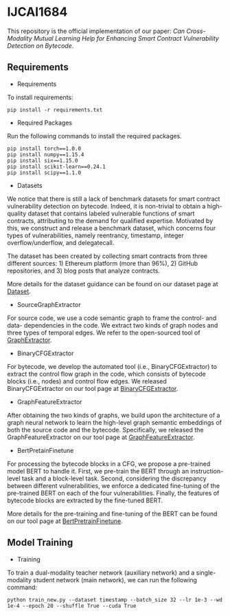 # IJCAI1684

This repository is the official implementation of our paper: *Can Cross-Modality Mutual Learning Help for Enhancing Smart Contract Vulnerability Detection on Bytecode*. 


## Requirements

- Requirements

To install requirements:

```setup
pip install -r requirements.txt
```

- Required Packages

Run the following commands to install the required packages.
```shell
pip install torch==1.0.0
pip install numpy==1.15.4
pip install six==1.15.0
pip install scikit-learn==0.24.1
pip install scipy==1.1.0
```


- Datasets

We notice that there is still a lack of benchmark datasets for smart contract vulnerability detection on bytecode. Indeed, it is non-trivial to obtain a high-quality dataset that contains labeled vulnerable functions of smart contracts, attributing to the demand for qualified expertise. Motivated by this, we construct and release a benchmark dataset, which concerns four types of vulnerabilities, namely reentrancy, timestamp, integer overflow/underflow, and delegatecall.

The dataset has been created by collecting smart contracts from three different sources: 1) Ethereum platform (more than 96%), 2) GitHub repositories, and 3) blog posts that analyze contracts.

More details for the dataset guidance can be found on our dataset page at [Dataset](https://github.com/PaperCodeBase/Dataset).



- SourceGraphExtractor

For source code, we use a code semantic graph to frame the control- and data- dependencies in the code. We extract two kinds of graph nodes and three types of temporal edges. We refer to the open-sourced tool of [GraphExtractor](https://github.com/Messi-Q/GNNSCVulDetector).



- BinaryCFGExtractor

For bytecode, we develop the automated tool (i.e., BinaryCFGExtractor) to extract the control flow graph in the code, which consists of bytecode blocks (i.e., nodes) and control flow edges. We released BinaryCFGExtractor on our tool page at [BinaryCFGExtractor](https://github.com/PaperCodeBase/BinaryCFGExtractor).


- GraphFeatureExtractor

After obtaining the two kinds of graphs, we build upon the architecture of a graph neural network to learn the high-level graph semantic embeddings of both the source code and the bytecode. Specifically, we released the GraphFeatureExtractor on our tool page at [GraphFeatureExtractor](https://github.com/PaperCodeBase/GraphFeatureExtractor).



- BertPretainFinetune

For processing the bytecode blocks in a CFG, we propose a pre-trained model BERT to handle it. First, we pre-train the BERT through an instruction-level task and a block-level task. Second, considering the discrepancy between different vulnerabilities, we enforce a dedicated fine-tuning of the pre-trained BERT on each of the four vulnerabilities. Finally, the features of bytecode blocks are extracted by the fine-tuned BERT.

More details for the pre-training and fine-tuning of the BERT can be found on our tool page at [BertPretrainFinetune](https://github.com/PaperCodeBase/BertPretrainFinetune).





## Model Training 

- Training

To train a dual-modality teacher network (auxiliary network) and a single-modality student network (main network), we can run the following command:

```train
python train_new.py --dataset timestamp --batch_size 32 --lr 1e-3 --wd 1e-4 --epoch 20 --shuffle True --cuda True 
```





